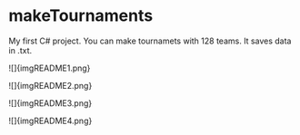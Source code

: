 # makeTournaments
My first C# project. You can make tournamets with 128 teams. It saves data in .txt.

![]{imgREADME1.png}

![]{imgREADME2.png}

![]{imgREADME3.png}

![]{imgREADME4.png}
